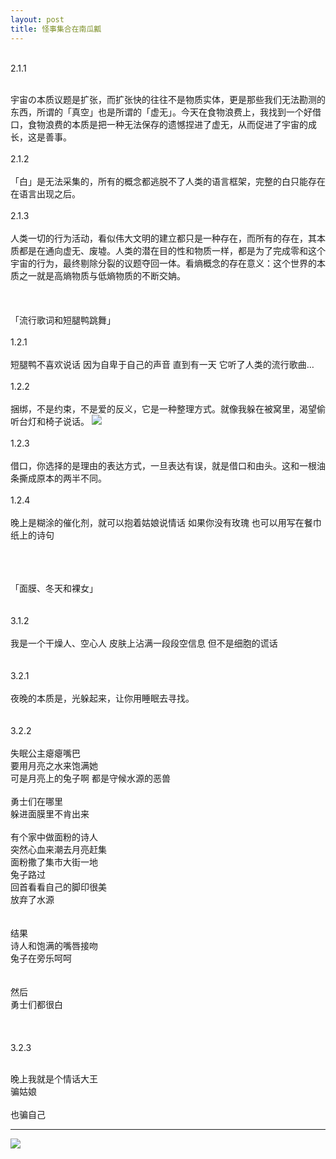 ```yaml
---
layout: post
title: 怪事集合在南瓜瓤
---
```


<br>
2.1.1
<br><br>

宇宙の本质议题是扩张，而扩张快的往往不是物质实体，更是那些我们无法勘测的东西，所谓的「真空」也是所谓的「虚无」。今天在食物浪费上，我找到一个好借口，食物浪费的本质是把一种无法保存的遗憾捏进了虚无，从而促进了宇宙的成长，这是善事。
<br><br>
2.1.2
<br><br>
「白」是无法采集的，所有的概念都逃脱不了人类的语言框架，完整的白只能存在在语言出现之后。
<br><br>
2.1.3
<br><br>
人类一切的行为活动，看似伟大文明的建立都只是一种存在，而所有的存在，其本质都是在通向虚无、废墟。人类的潜在目的性和物质一样，都是为了完成零和这个宇宙的行为，最终剔除分裂的议题夺回一体。看熵概念的存在意义：这个世界的本质之一就是高熵物质与低熵物质的不断交姌。
<br><br><br><br>
「流行歌词和短腿鸭跳舞」
<br><br>
1.2.1
<br><br>
短腿鸭不喜欢说话
因为自卑于自己的声音
直到有一天  它听了人类的流行歌曲…
<br><br>
1.2.2
<br><br>
捆绑，不是约束，不是爱的反义，它是一种整理方式。就像我躲在被窝里，渴望偷听台灯和椅子说话。
![][image-1]
<br><br>
1.2.3
<br><br>
借口，你选择的是理由的表达方式，一旦表达有误，就是借口和由头。这和一根油条撕成原本的两半不同。
<br><br>
1.2.4
<br><br>
晚上是糊涂的催化剂，就可以抱着姑娘说情话
如果你没有玫瑰
也可以用写在餐巾纸上的诗句
<br><br><br><br>


「面膜、冬天和裸女」
<br><br><br>
3.1.2
<br><br>
我是一个干燥人、空心人
皮肤上沾满一段段空信息
但不是细胞的谎话
<br><br><br>
3.2.1<br>
<br>
夜晚的本质是，光躲起来，让你用睡眠去寻找。
<br><br><br>
3.2.2<br>
<br>
失眠公主瘪瘪嘴巴<br>
要用月亮之水来饱满她<br>
可是月亮上的兔子啊 都是守候水源的恶兽<br>
<br>
勇士们在哪里<br>
躲进面膜里不肯出来<br>
<br>
有个家中做面粉的诗人<br>
突然心血来潮去月亮赶集<br>
面粉撒了集市大街一地<br>
兔子路过<br>
回首看看自己的脚印很美<br>
放弃了水源<br>
<br><br>
结果<br>
诗人和饱满的嘴唇接吻<br>
兔子在旁乐呵呵<br>
<br><br>
然后<br>
勇士们都很白<br>
<br><br><br>
3.2.3<br><br>

晚上我就是个情话大王<br>
骗姑娘<br>
<br>
也骗自己<br>

---
![][image-2]

[image-1]:	http://7tsy6t.com1.z0.glb.clouddn.com/qiuyin%E6%8D%86%E7%BB%91@2x.png
[image-2]:	http://7tsy6t.com1.z0.glb.clouddn.com/qiuyin%E5%BA%95%E5%9B%BE.png
